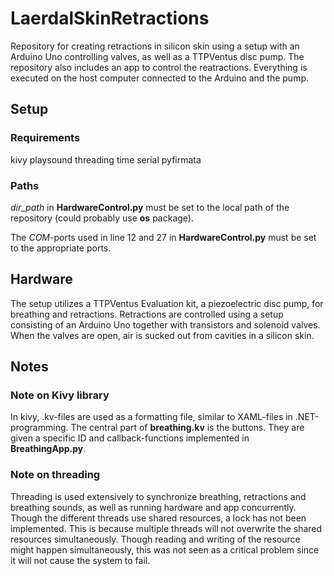 # LaerdalSkinRetractions
Repository for creating retractions in silicon skin using a setup with an Arduino Uno controlling valves, as well as a TTPVentus disc pump. The repository also includes an app to control the reatractions. Everything is executed on the host computer connected to the Arduino and the pump.

## Setup
### Requirements
kivy
playsound
threading
time
serial
pyfirmata

### Paths
*dir_path* in **HardwareControl.py** must be set to the local path of the repository (could probably use **os** package).

The *COM*-ports used in line 12 and 27 in **HardwareControl.py** must be set to the appropriate ports.

## Hardware
The setup utilizes a TTPVentus Evaluation kit, a piezoelectric disc pump, for breathing and retractions. Retractions are controlled using a setup consisting of an Arduino Uno together with transistors and solenoid valves. When the valves are open, air is sucked out from cavities in a silicon skin.

## Notes
### Note on Kivy library
In kivy, .kv-files are used as a formatting file, similar to XAML-files in .NET-programming. The central part of **breathing.kv** is the buttons. They are given a specific ID and callback-functions implemented in **BreathingApp.py**.

### Note on threading
Threading is used extensively to synchronize breathing, retractions and breathing sounds, as well as running hardware and app concurrently. Though the different threads use shared resources, a lock has not been implemented. This is because multiple threads will not overwrite the shared resources simultaneously. Though reading and writing of the resource might happen simultaneously, this was not seen as a critical problem since it will not cause the system to fail.



